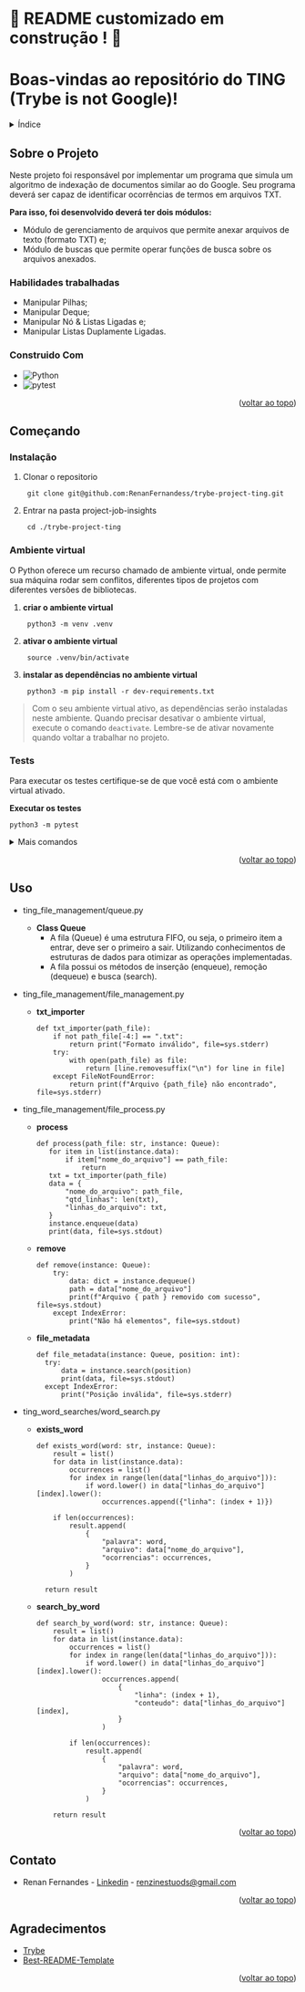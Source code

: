 <a name="readme-top"></a>
# :construction: README customizado em construção ! :construction:
<!-- Olá, Tryber!
Esse é apenas um arquivo inicial para o README do seu projeto no qual você pode customizar e reutilizar todas as vezes que for executar o trybe-publisher.

Para deixá-lo com a sua cara, basta alterar o seguinte arquivo da sua máquina: ~/.student-repo-publisher/custom/_NEW_README.md

É essencial que você preencha esse documento por conta própria, ok?
Não deixe de usar nossas dicas de escrita de README de projetos, e deixe sua criatividade brilhar!
:warning: IMPORTANTE: você precisa deixar nítido:
- quais arquivos/pastas foram desenvolvidos por você; 
- quais arquivos/pastas foram desenvolvidos por outra pessoa estudante;
- quais arquivos/pastas foram desenvolvidos pela Trybe.
-->
# Boas-vindas ao repositório do TING (Trybe is not Google)!

<details>
  <summary>Índice</summary>
  <ol>
    <li>
      <a href="#sobre-o-projeto">Sobre o Projeto</a>
      <ul>
        <li><a href="#construido-com">Construido Com</a></li>
      </ul>
    </li>
    <li>
      <a href="#começando">Começando</a>
      <ul>
        <li><a href="#instalação">Instalação</a></li>
        <li><a href="#ambiente-virtual">Ambiente virtual</a></li>
        <li><a href="#tests">Tests</a></li>
      </ul>
    </li>
    <li><a href="#uso">Uso</a></li>
    <li><a href="#contato">Contato</a></li>
    <li><a href="#agradecimentos">Agradecimentos</a></li>
  </ol>
</details>

## Sobre o Projeto
Neste projeto foi responsável por implementar um programa que simula um algoritmo de indexação de documentos similar ao do Google. Seu programa deverá ser capaz de identificar ocorrências de termos em arquivos TXT.

**Para isso, foi desenvolvido deverá ter dois módulos:**
- Módulo de gerenciamento de arquivos que permite anexar arquivos de texto (formato TXT) e;
- Módulo de buscas que permite operar funções de busca sobre os arquivos anexados.


### Habilidades trabalhadas
- Manipular Pilhas;
- Manipular Deque;
- Manipular Nó & Listas Ligadas e;
- Manipular Listas Duplamente Ligadas.

### Construido Com

* ![Python](https://img.shields.io/badge/python-3670A0?style=for-the-badge&logo=python&logoColor=ffdd54)
* ![pytest](https://img.shields.io/badge/pytest-3670A0?style=for-the-badge&logo=pytest&logoColor=ffdd54)

<p align="right">(<a href="#readme-top">voltar ao topo</a>)</p>

## Começando

### Instalação

1. Clonar o repositorio

        git clone git@github.com:RenanFernandess/trybe-project-ting.git

2. Entrar na pasta project-job-insights

        cd ./trybe-project-ting

### Ambiente virtual

O Python oferece um recurso chamado de ambiente virtual, onde permite sua máquina rodar sem conflitos, diferentes tipos de projetos com diferentes versões de bibliotecas.

1. **criar o ambiente virtual**

        python3 -m venv .venv

2. **ativar o ambiente virtual**

        source .venv/bin/activate

3. **instalar as dependências no ambiente virtual**

        python3 -m pip install -r dev-requirements.txt

> Com o seu ambiente virtual ativo, as dependências serão instaladas neste ambiente.
  Quando precisar desativar o ambiente virtual, execute o comando `deactivate`. Lembre-se de ativar novamente quando voltar a trabalhar no projeto.

### Tests

 Para executar os testes certifique-se de que você está com o ambiente virtual ativado.

  <strong>Executar os testes</strong>

    python3 -m pytest

  <details>
  <summary>Mais comandos</summary>
  
   O arquivo `pyproject.toml` já configura corretamente o pytest. Entretanto, caso você tenha problemas com isso e queira explicitamente uma saída completa, o comando é:

  ```bash
  python3 -m pytest -s -vv
  ```

  Caso precise executar apenas um arquivo de testes basta executar o comando:

  ```bash
  python3 -m pytest tests/nomedoarquivo.py
  ```

  Caso precise executar apenas uma função de testes basta executar o comando:

  ```bash
  python3 -m pytest -k nome_da_func_de_tests
  ```

  Para executar um teste específico de um arquivo, basta executar o comando:

  ```bash
  python3 -m pytest tests/nomedoarquivo.py::test_nome_do_teste
  ```

</details>

<p align="right">(<a href="#readme-top">voltar ao topo</a>)</p>

## Uso
- ting_file_management/queue.py
    * **Class Queue**
        - A fila (Queue) é uma estrutura FIFO, ou seja, o primeiro item a entrar, deve ser o primeiro a sair. Utilizando conhecimentos de estruturas de dados para otimizar as operações implementadas.
        - A fila possui os métodos de inserção (enqueue), remoção (dequeue) e busca (search).

- ting_file_management/file_management.py
    * **txt_importer**
        
        ```
        def txt_importer(path_file):
            if not path_file[-4:] == ".txt":
                return print("Formato inválido", file=sys.stderr)
            try:
                with open(path_file) as file:
                    return [line.removesuffix("\n") for line in file]
            except FileNotFoundError:
                return print(f"Arquivo {path_file} não encontrado", file=sys.stderr)
        ```

- ting_file_management/file_process.py
    * **process**
       
       ```
       def process(path_file: str, instance: Queue):
          for item in list(instance.data):
              if item["nome_do_arquivo"] == path_file:
                  return
          txt = txt_importer(path_file)
          data = {
              "nome_do_arquivo": path_file,
              "qtd_linhas": len(txt),
              "linhas_do_arquivo": txt,
          }
          instance.enqueue(data)
          print(data, file=sys.stdout)
       ```
       
    * **remove**
        
        ```
        def remove(instance: Queue):
            try:
                data: dict = instance.dequeue()
                path = data["nome_do_arquivo"]
                print(f"Arquivo { path } removido com sucesso", file=sys.stdout)
            except IndexError:
                print("Não há elementos", file=sys.stdout)
        ```
       
    * **file_metadata**
        
        ```
        def file_metadata(instance: Queue, position: int):
          try:
              data = instance.search(position)
              print(data, file=sys.stdout)
          except IndexError:
              print("Posição inválida", file=sys.stderr)
        ```
        

- ting_word_searches/word_search.py
    * **exists_word**
        ```
        def exists_word(word: str, instance: Queue):
            result = list()
            for data in list(instance.data):
                occurrences = list()
                for index in range(len(data["linhas_do_arquivo"])):
                    if word.lower() in data["linhas_do_arquivo"][index].lower():
                        occurrences.append({"linha": (index + 1)})
            
            if len(occurrences):
                result.append(
                    {
                        "palavra": word,
                        "arquivo": data["nome_do_arquivo"],
                        "ocorrencias": occurrences,
                    }
                )

          return result
      ```
    * **search_by_word**

        ```
        def search_by_word(word: str, instance: Queue):
            result = list()
            for data in list(instance.data):
                occurrences = list()
                for index in range(len(data["linhas_do_arquivo"])):
                    if word.lower() in data["linhas_do_arquivo"][index].lower():
                        occurrences.append(
                            {
                                "linha": (index + 1),
                                "conteudo": data["linhas_do_arquivo"][index],
                            }
                        )
    
                if len(occurrences):
                    result.append(
                        {
                            "palavra": word,
                            "arquivo": data["nome_do_arquivo"],
                            "ocorrencias": occurrences,
                        }
                    )

            return result
        ```

<p align="right">(<a href="#readme-top">voltar ao topo</a>)</p>

## Contato

* Renan Fernandes - [Linkedin](https://www.linkedin.com/in/orenanfernandes/) - renzinestuods@gmail.com

<p align="right">(<a href="#readme-top">voltar ao topo</a>)</p>

## Agradecimentos

* [Trybe](https://www.betrybe.com/)
* [Best-README-Template](https://github.com/othneildrew/Best-README-Template)

<p align="right">(<a href="#readme-top">voltar ao topo</a>)</p>
